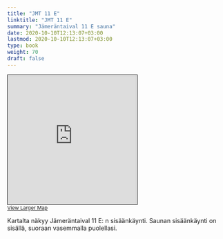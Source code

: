 ```yaml
---
title: "JMT 11 E"
linktitle: "JMT 11 E"
summary: "Jämeräntaival 11 E sauna"
date: 2020-10-10T12:13:07+03:00
lastmod: 2020-10-10T12:13:07+03:00
type: book
weight: 70
draft: false
---
```


<iframe width="300" height="300" frameborder="0" scrolling="no" marginheight="0" marginwidth="0" src="https://www.openstreetmap.org/export/embed.html?bbox=24.83718037605286%2C60.18838928228717%2C24.84165966510773%2C60.18959870793281&amp;layer=mapnik&amp;marker=60.18899400067956%2C24.83942002058029" style="border: 1px solid black"></iframe><br/><small><a href="https://www.openstreetmap.org/?mlat=60.18899&amp;mlon=24.83942#map=19/60.18899/24.83942&amp;layers=N">View Larger Map</a></small>

Kartalta näkyy Jämeräntaival 11 E: n sisäänkäynti. Saunan sisäänkäynti on sisällä, suoraan vasemmalla puolellasi.
